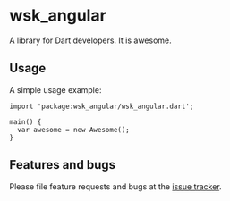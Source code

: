 # wsk_angular

A library for Dart developers. It is awesome.

## Usage

A simple usage example:

    import 'package:wsk_angular/wsk_angular.dart';

    main() {
      var awesome = new Awesome();
    }

## Features and bugs

Please file feature requests and bugs at the [issue tracker][tracker].

[tracker]: http://example.com/issues/replaceme
